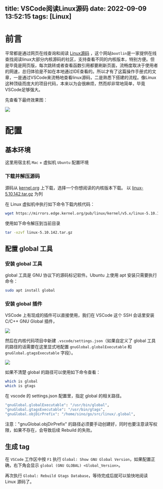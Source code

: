 title: VSCode阅读Linux源码
date: 2022-09-09 13:52:15
tags: [Linux]
---
# 前言

平常都是通过网页在线查询和阅读 [Linux源码](https://elixir.bootlin.com/linux/latest/source) ，这个网站`bootlin`是一家提供在线查找阅读linux大部分内核源码的社区，支持查看不同的内核版本，特别方便。但是毕竟是网页版，每次跳转或者查看函数引用都要刷新页面，流畅度取决于使用者的网速，总归体验是不如在本地通过IDE查看的。所以才有了这篇操作手册式的文章，一是通过VSCode来流畅地查看linux源码，二是熟悉下搭建的流程。像Linux这种顶级而庞大的项目代码，本来以为会很麻烦，然而却非常地简单，毕竟VSCode足够强大。

<!-- more -->
先查看下最终效果图：

![](/images/linux_sock.png)

# 配置

## 基本环境

这里用宿主机 `Mac` + 虚拟机 `Ubuntu` 配置环境

### 下载并解压源码

源码从 [kernel.org](https://mirrors.edge.kernel.org/pub/linux/kernel/) 上下载，选择一个你想阅读的内核版本下载。
以 [linux-5.10.142.tar.gz](https://mirrors.edge.kernel.org/pub/linux/kernel/v5.x/linux-5.10.142.tar.gz) 为列

在 Linux 虚拟机中执行如下命令下载内核代码：

```bash
wget https://mirrors.edge.kernel.org/pub/linux/kernel/v5.x/linux-5.10.142.tar.gz
```

使用如下命令解压到当前目录

```bash
tar -xzvf linux-5.10.142.tar.gz
```

## 配置 global 工具

### 安装 global 工具

global 工具是 GNU 协议下的源码标记软件。Ubuntu 上使用 apt 安装只需要执行命令：

```bash
sudo apt install global
```

### 安装 global 插件

VSCode 上有现成的插件可以直接使用，我们在 VSCode 这个 SSH 会话里安装 C/C++ GNU Global 插件，

![](/images/linux_gnu.png)

然后在内核代码项目中新建 `.vscode/settings.json`（如果自定义了 global 工具的路径的话需要在这里显式地配置 `gnuGlobal.globalExecutable` 和 `gnuGlobal.gtagsExecutable` 字段）。

![](/images/linux_ssh.png)

如果不清楚 global 的路径可以使用如下命令查看：

```bash
which is global
which is gtags
```

在 vscode 的 settings.json 配置里，指定 global 的相关路径。

```bash
"gnuGlobal.globalExecutable": "/usr/bin/global",
"gnuGlobal.gtagsExecutable": "/usr/bin/gtags",
"gnuGlobal.objDirPrefix": "/home/sino/go/src/linux/.global",
```

注意："gnuGlobal.objDirPrefix" 的路径必须要手动创建好，同时也要注意读写权限，如果不存在，会导致后续 Rebuild 的失败。

## 生成 tag

在 `VSCode` 工作区中按 `F1` 执行 `Global: Show GNU Global Version`，如果配置正确，右下角会显示 `global (GNU GLOBAL) <Global_Version>`。

再次执行 `Global: Rebuild Gtags Database`，等待完成后就可以愉快地阅读 Linux 源码了。





